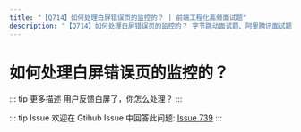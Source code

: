 ```yaml
---
title: "【Q714】如何处理白屏错误页的监控的？ | 前端工程化高频面试题"
description: "【Q714】如何处理白屏错误页的监控的？ 字节跳动面试题、阿里腾讯面试题、美团小米面试题。"
---
```


# 如何处理白屏错误页的监控的？

::: tip 更多描述
用户反馈白屏了，你怎么处理？
:::

::: tip Issue
欢迎在 Gtihub Issue 中回答此问题: [Issue 739](https://github.com/shfshanyue/Daily-Question/issues/739)
:::
